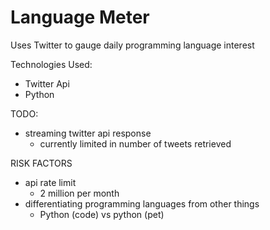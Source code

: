# Language Meter

Uses Twitter to gauge daily programming language interest

Technologies Used:
- Twitter Api
- Python

TODO:
- streaming twitter api response
    - currently limited in number of tweets retrieved

RISK FACTORS
- api rate limit
    - 2 million per month
- differentiating programming languages from other things
    - Python (code) vs python (pet)